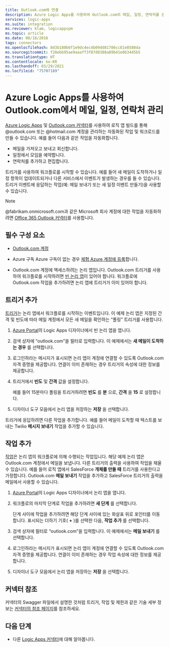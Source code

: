 ```yaml
---
title: Outlook.com에 연결
description: Azure Logic Apps를 사용하여 Outlook.com의 메일, 일정, 연락처를 관리하는 작업 및 워크플로 자동화
services: logic-apps
ms.suite: integration
ms.reviewer: klam, logicappspm
ms.topic: article
ms.date: 08/18/2016
tags: connectors
ms.openlocfilehash: 8d3b180b6f1e9dc4ec4b09dd81786cc81e8588da
ms.sourcegitcommit: f28ebb95ae9aaaff3f87d8388a09b41e0b3445b5
ms.translationtype: HT
ms.contentlocale: ko-KR
ms.lasthandoff: 03/29/2021
ms.locfileid: "75707189"
---
```

# <a name="manage-email-calendars-and-contacts-in-outlookcom-by-using-azure-logic-apps"></a>Azure Logic Apps를 사용하여 Outlook.com에서 메일, 일정, 연락처 관리

[Azure Logic Apps](../logic-apps/logic-apps-overview.md) 및 [Outlook.com 커넥터](/connectors/outlook/)를 사용하여 로직 앱 빌드를 통해 @outlook.com 또는 @hotmail.com 계정을 관리하는 자동화된 작업 및 워크로드를 만들 수 있습니다. 예를 들어 다음과 같은 작업을 자동화합니다.

* 메일을 가져오고 보내고 회신합니다.
* 일정에서 모임을 예약합니다.
* 연락처를 추가하고 편집합니다.

트리거를 사용하여 워크플로를 시작할 수 있습니다. 예를 들어 새 메일이 도착하거나 일정 항목이 업데이트되거나 다른 서비스에서 이벤트가 발생하는 경우를 들 수 있습니다. 트리거 이벤트에 응답하는 작업(예: 메일 보내기 또는 새 일정 이벤트 만들기)을 사용할 수 있습니다.

> [!NOTE]
> @fabrikam.onmicrosoft.com과 같은 Microsoft 회사 계정에 대한 작업을 자동화하려면 [Office 365 Outlook 커넥터](../connectors/connectors-create-api-office365-outlook.md)를 사용합니다.

## <a name="prerequisites"></a>필수 구성 요소

* [Outlook.com 계정](https://outlook.live.com/owa/)

* Azure 구독 Azure 구독이 없는 경우 [체험 Azure 계정에 등록](https://azure.microsoft.com/free/)합니다. 

* Outlook.com 계정에 액세스하려는 논리 앱입니다. Outlook.com 트리거를 사용하여 워크플로를 시작하려면 [빈 논리 앱](../logic-apps/quickstart-create-first-logic-app-workflow.md)이 있어야 합니다. 워크플로에 Outlook.com 작업을 추가하려면 논리 앱에 트리거가 이미 있어야 합니다.

## <a name="add-a-trigger"></a>트리거 추가

[트리거](../logic-apps/logic-apps-overview.md#logic-app-concepts)는 논리 앱에서 워크플로를 시작하는 이벤트입니다. 이 예제 논리 앱은 지정된 간격 및 빈도에 따라 메일 계정에서 모든 새 메일을 확인하는 “폴링” 트리거를 사용합니다.

1. [Azure Portal](https://portal.azure.com)의 Logic Apps 디자이너에서 빈 논리 앱을 엽니다.

1. 검색 상자에 “outlook.com”을 필터로 입력합니다. 이 예제에서는 **새 메일이 도착하는 경우** 를 선택합니다.

1. 로그인하라는 메시지가 표시되면 논리 앱이 계정에 연결할 수 있도록 Outlook.com 자격 증명을 제공합니다. 연결이 이미 존재하는 경우 트리거의 속성에 대한 정보를 제공합니다.

1. 트리거에서 **빈도** 및 **간격** 값을 설정합니다.

   예를 들어 15분마다 폴링을 트리거하려면 **빈도** 를 **분** 으로, **간격** 을 **15** 로 설정합니다.

1. 디자이너 도구 모음에서 논리 앱을 저장하는 **저장** 을 선택합니다.

트리거에 응답하려면 다른 작업을 추가합니다. 예를 들어 메일이 도착할 때 텍스트를 보내는 Twilio **메시지 보내기** 작업을 추가할 수 있습니다.

## <a name="add-an-action"></a>작업 추가

[작업](../logic-apps/logic-apps-overview.md#logic-app-concepts)은 논리 앱의 워크플로에 의해 수행되는 작업입니다. 해당 예제 논리 앱은 Outlook.com 계정에서 메일을 보냅니다. 다른 트리거의 출력을 사용하여 작업을 채울 수 있습니다. 예를 들어 로직 앱에서 SalesForce **개체를 만들 때** 트리거를 사용한다고 가정합니다. Outlook.com **메일 보내기** 작업을 추가하고 SalesForce 트리거의 출력을 메일에서 사용할 수 있습니다.

1. [Azure Portal](https://portal.azure.com)의 Logic Apps 디자이너에서 논리 앱을 엽니다.

1. 워크플로의 마지막 단계로 작업을 추가하려면 **새 단계** 를 선택합니다. 

   단계 사이에 작업을 추가하려면 해당 단계 사이에 있는 화살표 위로 포인터를 이동합니다. 표시되는 더하기 기호( **+** )를 선택한 다음, **작업 추가** 를 선택합니다.

1. 검색 상자에 필터로 “outlook.com”을 입력합니다. 이 예제에서는 **메일 보내기** 를 선택합니다. 

1. 로그인하라는 메시지가 표시되면 논리 앱이 계정에 연결할 수 있도록 Outlook.com 자격 증명을 제공합니다. 연결이 이미 존재하는 경우 작업 속성에 대한 정보를 제공합니다.

1. 디자이너 도구 모음에서 논리 앱을 저장하는 **저장** 을 선택합니다.

## <a name="connector-reference"></a>커넥터 참조

커넥터의 Swagger 파일에서 설명한 것처럼 트리거, 작업 및 제한과 같은 기술 세부 정보는 [커넥터의 참조 페이지](/connectors/outlook/)를 참조하세요. 

## <a name="next-steps"></a>다음 단계

* 다른 [Logic Apps 커넥터](../connectors/apis-list.md)에 대해 알아봅니다.
